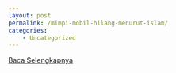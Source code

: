 ```yaml
---
layout: post
permalink: /mimpi-mobil-hilang-menurut-islam/
categories:
    - Uncategorized
---
```


[Baca Selengkapnya](/02)